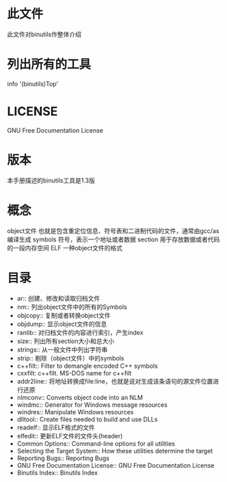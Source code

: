 # 此文件
此文件对binutils作整体介绍
# 列出所有的工具
info '(binutils)Top'

# LICENSE
GNU Free Documentation License

# 版本
本手册描述的binutils工具是1.3版

# 概念
object文件    也就是包含重定位信息、符号表和二进制代码的文件，通常由gcc/as编译生成
symbols       符号，表示一个地址或者数据
section       用于存放数据或者代码的一段内存空间
ELF             一种object文件的格式
# 目录

* ar::                          创建、修改和读取归档文件
* nm::                          列出object文件中的所有的Symbols
* objcopy::                     复制或者转换object文件
* objdump::                     显示object文件的信息
* ranlib::                      对归档文件的内容进行索引，产生index
* size::                        列出所有section大小和总大小
* strings::                     从一般文件中列出字符串
* strip::                       剔除（object文件）中的symbols
* c++filt::                     Filter to demangle encoded C++ symbols
* cxxfilt: c++filt.             MS-DOS name for c++filt
* addr2line::                   将地址转换成file:line，也就是说对生成该条语句的源文件位置进行还原
* nlmconv::                     Converts object code into an NLM
* windmc::                      Generator for Windows message resources
* windres::                     Manipulate Windows resources
* dlltool::                     Create files needed to build and use DLLs
* readelf::                     显示ELF格式的文件
* elfedit::                     更新ELF文件的文件头(header)
* Common Options::              Command-line options for all utilities
* Selecting the Target System:: How these utilities determine the target
* Reporting Bugs::              Reporting Bugs
* GNU Free Documentation License::  GNU Free Documentation License
* Binutils Index::              Binutils Index
